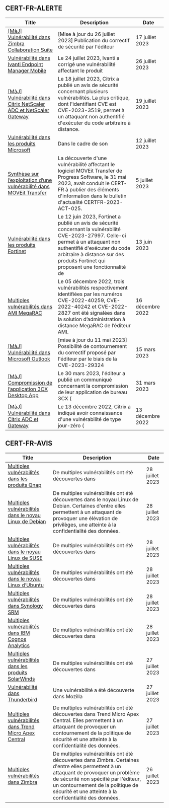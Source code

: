 
## CERT-FR-ALERTE
|Title|Description|Date|
|---|---|---|
| [[MàJ] Vulnérabilité dans Zimbra Collaboration Suite](https://www.cert.ssi.gouv.fr/alerte/CERTFR-2023-ALE-007/) | [Mise à jour du 26 juillet 2023] Publication du correctif de sécurité par l'éditeur | 17 juillet 2023 |
| [Vulnérabilité dans Ivanti Endpoint Manager Mobile](https://www.cert.ssi.gouv.fr/alerte/CERTFR-2023-ALE-009/) | Le 24 juillet 2023, Ivanti a corrigé une vulnérabilité affectant le produit  | 26 juillet 2023 |
| [[MàJ] Vulnérabilité dans Citrix NetScaler ADC et NetScaler Gateway](https://www.cert.ssi.gouv.fr/alerte/CERTFR-2023-ALE-008/) | Le 18 juillet 2023, Citrix a publié un avis de sécurité concernant plusieurs vulnérabilités. La plus critique, dont l'identifiant CVE est CVE-2023-3519, permet à un attaquant non authentifié d'exécuter du code arbitraire à distance. | 19 juillet 2023 |
| [Vulnérabilité dans les produits Microsoft](https://www.cert.ssi.gouv.fr/alerte/CERTFR-2023-ALE-006/) | Dans le cadre de son  | 12 juillet 2023 |
| [Synthèse sur l’exploitation d’une vulnérabilité dans MOVEit Transfer](https://www.cert.ssi.gouv.fr/alerte/CERTFR-2023-ALE-005/) | La découverte d'une vulnérabilité affectant le logiciel MOVEit Transfer de Progress Software, le 31 mai 2023, avait conduit le CERT-FR à publier des éléments d'information dans le bulletin d'actualité CERTFR-2023-ACT-025. | 5 juillet 2023 |
| [Vulnérabilité dans les produits Fortinet](https://www.cert.ssi.gouv.fr/alerte/CERTFR-2023-ALE-004/) | Le 12 juin 2023, Fortinet a publié un avis de sécurité concernant la vulnérabilité CVE-2023-27997. Celle-ci permet à un attaquant non authentifié d'exécuter du code arbitraire à distance sur des produits Fortinet qui proposent une fonctionnalité de  | 13 juin 2023 |
| [Multiples vulnérabilités dans AMI MegaRAC](https://www.cert.ssi.gouv.fr/alerte/CERTFR-2022-ALE-014/) | Le 05 décembre 2022, trois vulnérabilités respectivement identifiées par les numéros CVE-2022-40259, CVE-2022-40242 et CVE-2022-2827 ont été signalées dans la solution d’administration à distance MegaRAC de l’éditeur AMI. | 16 décembre 2022 |
| [[MàJ] Vulnérabilité dans Microsoft Outlook](https://www.cert.ssi.gouv.fr/alerte/CERTFR-2023-ALE-002/) | [mise à jour du 11 mai 2023] Possibilité de contournement du correctif proposé par l'éditeur par le biais de la CVE-2023-29324 | 15 mars 2023 |
| [[MàJ] Compromission de l’application 3CX Desktop App](https://www.cert.ssi.gouv.fr/alerte/CERTFR-2023-ALE-003/) | Le 30 mars 2023, l'éditeur a publié un communiqué concernant la compromission de leur application de bureau 3CX ( | 31 mars 2023 |
| [[MàJ] Vulnérabilité dans Citrix ADC et Gateway](https://www.cert.ssi.gouv.fr/alerte/CERTFR-2022-ALE-013/) | Le 13 décembre 2022, Citrix a indiqué avoir connaissance d'une vulnérabilité de type jour-zéro ( | 13 décembre 2022 |
## CERT-FR-AVIS
|Title|Description|Date|
|---|---|---|
| [Multiples vulnérabilités dans les produits Qnap](https://www.cert.ssi.gouv.fr/avis/CERTFR-2023-AVI-0602/) | De multiples vulnérabilités ont été découvertes dans  | 28 juillet 2023 |
| [Multiples vulnérabilités dans le noyau Linux de Debian](https://www.cert.ssi.gouv.fr/avis/CERTFR-2023-AVI-0601/) | De multiples vulnérabilités ont été découvertes dans le noyau Linux de Debian. Certaines d'entre elles permettent à un attaquant de provoquer une élévation de privilèges, une atteinte à la confidentialité des données. | 28 juillet 2023 |
| [Multiples vulnérabilités dans le noyau Linux de SUSE](https://www.cert.ssi.gouv.fr/avis/CERTFR-2023-AVI-0600/) | De multiples vulnérabilités ont été découvertes dans  | 28 juillet 2023 |
| [Multiples vulnérabilités dans le noyau Linux d’Ubuntu](https://www.cert.ssi.gouv.fr/avis/CERTFR-2023-AVI-0599/) | De multiples vulnérabilités ont été découvertes dans  | 28 juillet 2023 |
| [Multiples vulnérabilités dans Synology SRM](https://www.cert.ssi.gouv.fr/avis/CERTFR-2023-AVI-0598/) | De multiples vulnérabilités ont été découvertes dans  | 28 juillet 2023 |
| [Multiples vulnérabilités dans IBM Cognos Analytics](https://www.cert.ssi.gouv.fr/avis/CERTFR-2023-AVI-0597/) | De multiples vulnérabilités ont été découvertes dans | 28 juillet 2023 |
| [Multiples vulnérabilités dans les produits SolarWinds](https://www.cert.ssi.gouv.fr/avis/CERTFR-2023-AVI-0596/) | De multiples vulnérabilités ont été découvertes dans  | 27 juillet 2023 |
| [Vulnérabilité dans Thunderbird](https://www.cert.ssi.gouv.fr/avis/CERTFR-2023-AVI-0595/) | Une vulnérabilité a été découverte dans Mozilla | 27 juillet 2023 |
| [Multiples vulnérabilités dans Trend Micro Apex Central](https://www.cert.ssi.gouv.fr/avis/CERTFR-2023-AVI-0594/) | De multiples vulnérabilités ont été découvertes dans Trend Micro Apex Central. Elles permettent à un attaquant de provoquer un contournement de la politique de sécurité et une atteinte à la confidentialité des données. | 27 juillet 2023 |
| [Multiples vulnérabilités dans Zimbra](https://www.cert.ssi.gouv.fr/avis/CERTFR-2023-AVI-0592/) | De multiples vulnérabilités ont été découvertes dans Zimbra. Certaines d'entre elles permettent à un attaquant de provoquer un problème de sécurité non spécifié par l'éditeur, un contournement de la politique de sécurité et une atteinte à la confidentialité des données. | 26 juillet 2023 |
